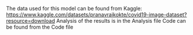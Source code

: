 The data used for this model can be found from Kaggle: https://www.kaggle.com/datasets/pranavraikokte/covid19-image-dataset?resource=download
Analysis of the results is in the Analysis file
Code can be found from the Code file
